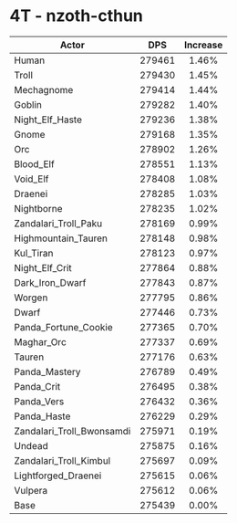 # 4T - nzoth-cthun
| Actor | DPS | Increase |
|---|:---:|:---:|
|Human|279461|1.46%|
|Troll|279430|1.45%|
|Mechagnome|279414|1.44%|
|Goblin|279282|1.40%|
|Night_Elf_Haste|279236|1.38%|
|Gnome|279168|1.35%|
|Orc|278902|1.26%|
|Blood_Elf|278551|1.13%|
|Void_Elf|278408|1.08%|
|Draenei|278285|1.03%|
|Nightborne|278235|1.02%|
|Zandalari_Troll_Paku|278169|0.99%|
|Highmountain_Tauren|278148|0.98%|
|Kul_Tiran|278123|0.97%|
|Night_Elf_Crit|277864|0.88%|
|Dark_Iron_Dwarf|277843|0.87%|
|Worgen|277795|0.86%|
|Dwarf|277446|0.73%|
|Panda_Fortune_Cookie|277365|0.70%|
|Maghar_Orc|277337|0.69%|
|Tauren|277176|0.63%|
|Panda_Mastery|276789|0.49%|
|Panda_Crit|276495|0.38%|
|Panda_Vers|276432|0.36%|
|Panda_Haste|276229|0.29%|
|Zandalari_Troll_Bwonsamdi|275971|0.19%|
|Undead|275875|0.16%|
|Zandalari_Troll_Kimbul|275697|0.09%|
|Lightforged_Draenei|275615|0.06%|
|Vulpera|275612|0.06%|
|Base|275439|0.00%|
